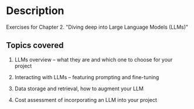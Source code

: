 # Description

Exercises for Chapter 2. "Diving deep into Large Language Models (LLMs)"

## Topics covered

1. LLMs overview – what they are and which one to choose for your project 

2. Interacting with LLMs – featuring prompting and fine-tuning 

3. Data storage and retrieval, how to augment your LLM 

4. Cost assessment of incorporating an LLM into your project 